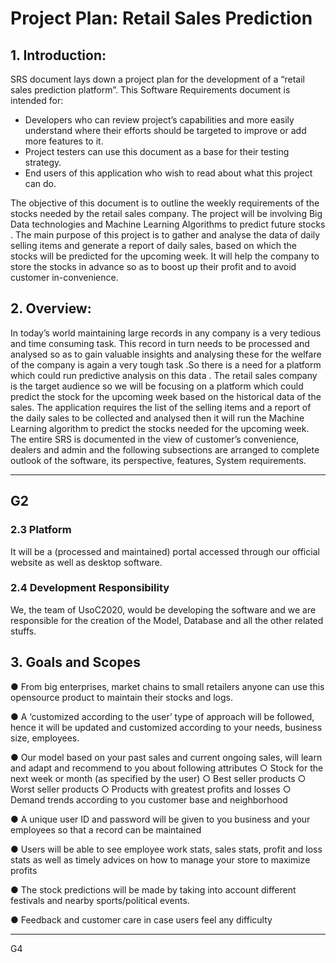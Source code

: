 # Project Plan: Retail Sales Prediction

## 1. Introduction:

SRS document lays down a project plan for the development of a “retail sales prediction platform”.
This Software Requirements document is intended for: 

- Developers who can review project’s capabilities and more easily understand where their efforts should be targeted to improve or add more features to it.
- Project testers can use this document as a base for their testing strategy. 
- End users of this application who wish to read about what this project can do.

The objective of this document is to outline the weekly requirements of the stocks needed by the retail sales company. The project will be involving Big Data technologies and  Machine Learning Algorithms to predict future stocks . The main purpose of this project is to gather and analyse the data of daily selling items and generate a report of daily sales, based on which the stocks will be  predicted for the upcoming week. It will help the company to store the stocks in advance so as to boost up their profit and to avoid customer in-convenience.

## 2. Overview:

In today’s world maintaining large records in any company is a very tedious and time consuming task. 
This record in turn needs to be processed and analysed so as to gain valuable insights and analysing these for the welfare of the company is again a very tough task .So there is a need for a platform which could run predictive analysis on this data . The retail sales company is the target audience so we will be focusing on a platform which could predict the stock for the upcoming week based on the historical data of the sales. The application requires the list of the selling items and a report of the daily sales to be collected and analysed then it will run the Machine Learning algorithm to predict the stocks needed for the upcoming week. The entire SRS is documented in the view of customer’s convenience, dealers and admin and the following subsections are arranged to complete outlook of the software, its perspective, features, System requirements.

--------------------------------------------------------------------------
G2
--------------------------------------------------------------------------

### 2.3 Platform

It will be a (processed and maintained) portal accessed through our official website as well as desktop software.  

### 2.4 Development Responsibility

We, the team of UsoC2020, would be developing the software and we are responsible for the creation of the Model, Database and all the other related stuffs.

## 3. Goals and Scopes

  ●	From big enterprises, market chains to small retailers anyone can use this opensource product to maintain their stocks and logs.
  
  ●	A ‘customized according to the user’ type of approach will be followed, hence it will be updated and customized according to your     needs, business size, employees.
  
  ●	Our model based on your past sales and current ongoing sales, will learn and adapt and recommend to you about following attributes 
    ○	Stock for the next week or month (as specified by the user)
    ○	Best seller products
    ○	Worst seller products
    ○	Products with greatest profits and losses
    ○	Demand trends according to you customer base and neighborhood
  
  ●	 A unique user ID and password will be given to you business and your employees so that a record can be maintained 
  
  ●	Users will be able to see employee work stats, sales stats, profit and loss stats as well as timely advices on how to manage your     store to maximize profits
  
  ●	The stock predictions will be made by taking into account different festivals and nearby sports/political events.
  
  ●	Feedback and customer care in case users feel any difficulty   

--------------------------------------------------------------------------
G4
